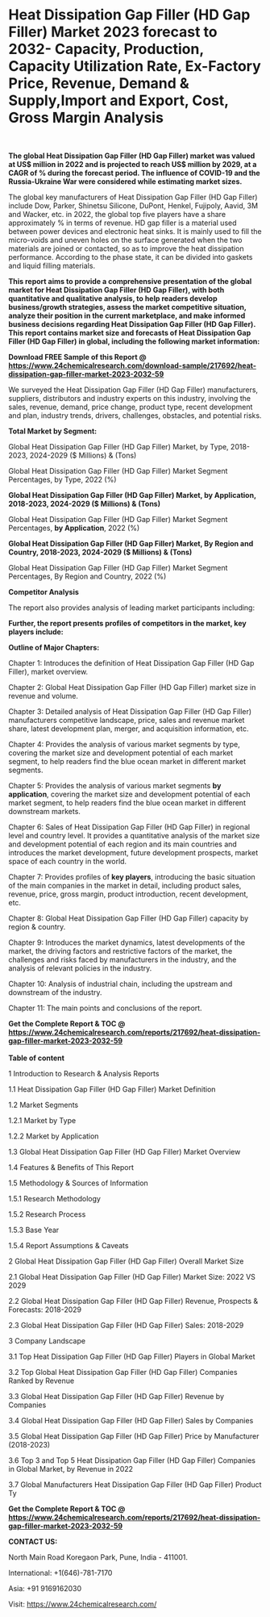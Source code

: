 <h1>Heat Dissipation Gap Filler (HD Gap Filler) Market 2023 forecast to 2032- Capacity, Production, Capacity Utilization Rate, Ex-Factory Price, Revenue, Demand & Supply,Import and Export, Cost, Gross Margin Analysis</h1><br/><p><strong>The global Heat Dissipation Gap Filler (HD Gap Filler) market was valued at US$ million in 2022 and is projected to reach US$ million by 2029, at a <strong>CAGR</strong> of % during the forecast period. The influence of COVID-19 and the Russia-Ukraine War were considered while estimating market sizes.</strong></p><p>The global key manufacturers of Heat Dissipation Gap Filler (HD Gap Filler) include Dow, Parker, Shinetsu Silicone, DuPont, Henkel, Fujipoly, Aavid, 3M and Wacker, etc. in 2022, the global top five players have a share approximately % in terms of revenue. HD gap filler is a material used between power devices and electronic heat sinks. It is mainly used to fill the micro-voids and uneven holes on the surface generated when the two materials are joined or contacted, so as to improve the heat dissipation performance. According to the phase state, it can be divided into gaskets and liquid filling materials.</p><p><strong>This report aims to provide a comprehensive presentation of the global market for Heat Dissipation Gap Filler (HD Gap Filler), with both quantitative and qualitative analysis, to help readers develop business/growth strategies, assess the market competitive situation, analyze their position in the current marketplace, and make informed business decisions regarding Heat Dissipation Gap Filler (HD Gap Filler). This report contains market size and forecasts of Heat Dissipation Gap Filler (HD Gap Filler) in global, including the following market information:</strong></p><div><b>Download FREE Sample of this Report @ <a href="https://www.24chemicalresearch.com/download-sample/217692/heat-dissipation-gap-filler-market-2023-2032-59">https://www.24chemicalresearch.com/download-sample/217692/heat-dissipation-gap-filler-market-2023-2032-59</a></b></div><p>We surveyed the Heat Dissipation Gap Filler (HD Gap Filler) manufacturers, suppliers, distributors and industry experts on this industry, involving the sales, revenue, demand, price change, product type, recent development and plan, industry trends, drivers, challenges, obstacles, and potential risks.</p><p><strong>Total Market by Segment:</strong></p><p>Global Heat Dissipation Gap Filler (HD Gap Filler) Market, by Type, 2018-2023, 2024-2029 ($ Millions) & (Tons)</p><p>Global Heat Dissipation Gap Filler (HD Gap Filler) Market Segment Percentages, by Type, 2022 (%)</p><p><strong>Global Heat Dissipation Gap Filler (HD Gap Filler) Market, <strong>by Application</strong>, 2018-2023, 2024-2029 ($ Millions) & (Tons)</strong></p><p>Global Heat Dissipation Gap Filler (HD Gap Filler) Market Segment Percentages, <strong>by Application</strong>, 2022 (%)</p><p><strong>Global Heat Dissipation Gap Filler (HD Gap Filler) Market, By Region and Country, 2018-2023, 2024-2029 ($ Millions) & (Tons)</strong></p><p>Global Heat Dissipation Gap Filler (HD Gap Filler) Market Segment Percentages, By Region and Country, 2022 (%)</p><p><strong>Competitor Analysis</strong></p><p>The report also provides analysis of leading market participants including:</p><p><strong>Further, the report presents profiles of competitors in the market, <strong>key players</strong> include:</strong></p><p><strong>Outline of Major Chapters:</strong></p><p>Chapter 1: Introduces the definition of Heat Dissipation Gap Filler (HD Gap Filler), market overview.</p><p>Chapter 2: Global Heat Dissipation Gap Filler (HD Gap Filler) market size in revenue and volume.</p><p>Chapter 3: Detailed analysis of Heat Dissipation Gap Filler (HD Gap Filler) manufacturers competitive landscape, price, sales and revenue market share, latest development plan, merger, and acquisition information, etc.</p><p>Chapter 4: Provides the analysis of various market segments by type, covering the market size and development potential of each market segment, to help readers find the blue ocean market in different market segments.</p><p>Chapter 5: Provides the analysis of various market segments <strong>by application</strong>, covering the market size and development potential of each market segment, to help readers find the blue ocean market in different downstream markets.</p><p>Chapter 6: Sales of Heat Dissipation Gap Filler (HD Gap Filler) in regional level and country level. It provides a quantitative analysis of the market size and development potential of each region and its main countries and introduces the market development, future development prospects, market space of each country in the world.</p><p>Chapter 7: Provides profiles of <strong>key players</strong>, introducing the basic situation of the main companies in the market in detail, including product sales, revenue, price, gross margin, product introduction, recent development, etc.</p><p>Chapter 8: Global Heat Dissipation Gap Filler (HD Gap Filler) capacity by region & country.</p><p>Chapter 9: Introduces the market dynamics, latest developments of the market, the driving factors and restrictive factors of the market, the challenges and risks faced by manufacturers in the industry, and the analysis of relevant policies in the industry.</p><p>Chapter 10: Analysis of industrial chain, including the upstream and downstream of the industry.</p><p>Chapter 11: The main points and conclusions of the report.</p><div><b>Get the Complete Report & TOC @ <a href="https://www.24chemicalresearch.com/reports/217692/heat-dissipation-gap-filler-market-2023-2032-59">https://www.24chemicalresearch.com/reports/217692/heat-dissipation-gap-filler-market-2023-2032-59</a></b></div><br><b>Table of content</b><p>1 Introduction to Research & Analysis Reports<br />
 
  1.1 Heat Dissipation Gap Filler (HD Gap Filler) Market Definition<br />
 
  1.2 Market Segments<br />
 
  1.2.1 Market by Type<br />
 
  1.2.2 Market by Application<br />
 
  1.3 Global Heat Dissipation Gap Filler (HD Gap Filler) Market Overview<br />
 
  1.4 Features & Benefits of This Report<br />
 
  1.5 Methodology & Sources of Information<br />
 
  1.5.1 Research Methodology<br />
 
  1.5.2 Research Process<br />
 
  1.5.3 Base Year<br />
 
  1.5.4 Report Assumptions & Caveats<br />
 
 2 Global Heat Dissipation Gap Filler (HD Gap Filler) Overall Market Size<br />
 
  2.1 Global Heat Dissipation Gap Filler (HD Gap Filler) Market Size: 2022 VS 2029<br />
 
  2.2 Global Heat Dissipation Gap Filler (HD Gap Filler) Revenue, Prospects & Forecasts: 2018-2029<br />
 
  2.3 Global Heat Dissipation Gap Filler (HD Gap Filler) Sales: 2018-2029<br />
 
 3 Company Landscape<br />
 
  3.1 Top Heat Dissipation Gap Filler (HD Gap Filler) Players in Global Market<br />
 
  3.2 Top Global Heat Dissipation Gap Filler (HD Gap Filler) Companies Ranked by Revenue<br />
 
  3.3 Global Heat Dissipation Gap Filler (HD Gap Filler) Revenue by Companies<br />
 
  3.4 Global Heat Dissipation Gap Filler (HD Gap Filler) Sales by Companies<br />
 
  3.5 Global Heat Dissipation Gap Filler (HD Gap Filler) Price by Manufacturer (2018-2023)<br />
 
  3.6 Top 3 and Top 5 Heat Dissipation Gap Filler (HD Gap Filler) Companies in Global Market, by Revenue in 2022<br />
 
  3.7 Global Manufacturers Heat Dissipation Gap Filler (HD Gap Filler) Product Ty<br><div><b>Get the Complete Report & TOC @ <a href="https://www.24chemicalresearch.com/reports/217692/heat-dissipation-gap-filler-market-2023-2032-59">https://www.24chemicalresearch.com/reports/217692/heat-dissipation-gap-filler-market-2023-2032-59</a></b></div></p>
 
 <b>CONTACT US:</b><br>
 
 North Main Road Koregaon Park, Pune, India - 411001.<br/>
 
 International: +1(646)-781-7170<br/>
 
 Asia: +91 9169162030<br/>
 
 Visit: <a href="https://www.24chemicalresearch.com/">https://www.24chemicalresearch.com/</a>
 
 <br>
